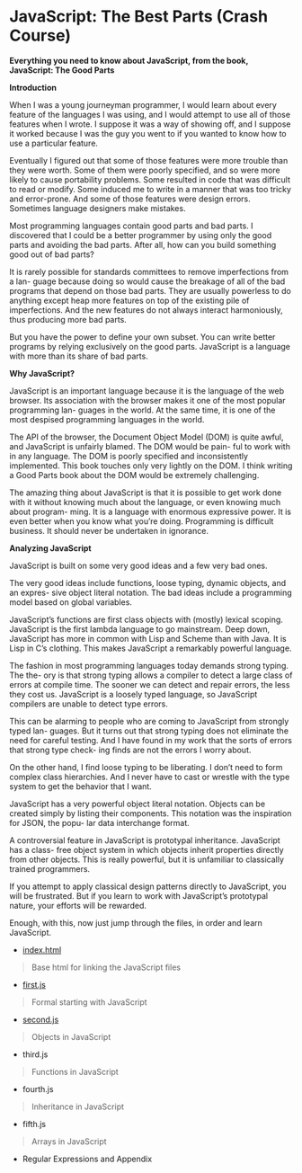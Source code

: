 # JavaScript: The Best Parts (Crash Course)

**Everything you need to know about JavaScript, from the book, JavaScript: The Good Parts**

**Introduction**

When I was a young journeyman programmer, I would learn about every feature of the languages I was using, and I would attempt to use all of those features when I wrote. I suppose it was a way of showing off, and I suppose it worked because I was the guy you went to if you wanted to know how to use a particular feature.

Eventually I figured out that some of those features were more trouble than they were worth. Some of them were poorly specified, and so were more likely to cause portability problems. Some resulted in code that was difficult to read or modify. Some induced me to write in a manner that was too tricky and error-prone. And some of those features were design errors. Sometimes language designers make mistakes.

Most programming languages contain good parts and bad parts. I discovered that I could be a better programmer by using only the good parts and avoiding the bad parts. After all, how can you build something good out of bad parts?

It is rarely possible for standards committees to remove imperfections from a lan- guage because doing so would cause the breakage of all of the bad programs that depend on those bad parts. They are usually powerless to do anything except heap more features on top of the existing pile of imperfections. And the new features do not always interact harmoniously, thus producing more bad parts.

But you have the power to define your own subset. You can write better programs by relying exclusively on the good parts.
JavaScript is a language with more than its share of bad parts.

**Why JavaScript?**

JavaScript is an important language because it is the language of the web browser. Its association with the browser makes it one of the most popular programming lan- guages in the world. At the same time, it is one of the most despised programming languages in the world. 

The API of the browser, the Document Object Model (DOM) is quite awful, and JavaScript is unfairly blamed. The DOM would be pain- ful to work with in any language. The DOM is poorly specified and inconsistently implemented. This book touches only very lightly on the DOM. I think writing a Good Parts book about the DOM would be extremely challenging.

The amazing thing about JavaScript is that it is possible to get work done with it without knowing much about the language, or even knowing much about program- ming. It is a language with enormous expressive power. It is even better when you know what you’re doing. Programming is difficult business. It should never be undertaken in ignorance.

**Analyzing JavaScript**

JavaScript is built on some very good ideas and a few very bad ones.

The very good ideas include functions, loose typing, dynamic objects, and an expres- sive object literal notation. The bad ideas include a programming model based on global variables.

JavaScript’s functions are first class objects with (mostly) lexical scoping. JavaScript is the first lambda language to go mainstream. Deep down, JavaScript has more in common with Lisp and Scheme than with Java. It is Lisp in C’s clothing. This makes JavaScript a remarkably powerful language.

The fashion in most programming languages today demands strong typing. The the- ory is that strong typing allows a compiler to detect a large class of errors at compile time. The sooner we can detect and repair errors, the less they cost us. JavaScript is a loosely typed language, so JavaScript compilers are unable to detect type errors. 

This can be alarming to people who are coming to JavaScript from strongly typed lan- guages. But it turns out that strong typing does not eliminate the need for careful testing. And I have found in my work that the sorts of errors that strong type check- ing finds are not the errors I worry about. 

On the other hand, I find loose typing to be liberating. I don’t need to form complex class hierarchies. And I never have to cast or wrestle with the type system to get the behavior that I want.

JavaScript has a very powerful object literal notation. Objects can be created simply by listing their components. This notation was the inspiration for JSON, the popu- lar data interchange format.

A controversial feature in JavaScript is prototypal inheritance. JavaScript has a class- free object system in which objects inherit properties directly from other objects. This is really powerful, but it is unfamiliar to classically trained programmers. 

If you attempt to apply classical design patterns directly to JavaScript, you will be frustrated. But if you learn to work with JavaScript’s prototypal nature, your efforts will be rewarded.

Enough, with this, now just jump through the files, in order and learn JavaScript.

- [index.html](https://github.com/Pradyuman7/JavaScriptBestParts/blob/master/index.html) 

>Base html for linking the JavaScript files

- [first.js](https://github.com/Pradyuman7/JavaScriptBestParts/blob/master/first.js) 

>Formal starting with JavaScript

- [second.js](https://github.com/Pradyuman7/JavaScriptBestParts/blob/master/second.js) 

>Objects in JavaScript

- third.js 

>Functions in JavaScript

- fourth.js 

>Inheritance in JavaScript

- fifth.js 

>Arrays in JavaScript

- Regular Expressions and Appendix

